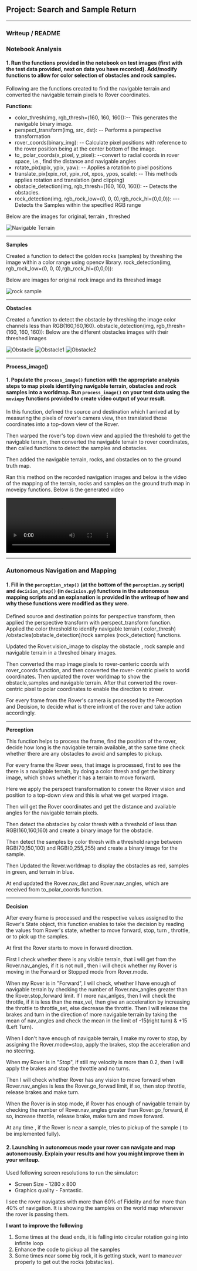 ## Project: Search and Sample Return



[//]: # (Image References)

[terrain]: ./terrain-warped-threshed-nav.png
[obstacle]: ./obstacle.png 
[obstacle1]: ./obstacle-1.png 
[obstacle2]: ./obstacle-2.png 
[rock-sample]: ./rock-sampled-threshed.png
[output-video]: ./test_mapping.mp4


---
### Writeup / README

### Notebook Analysis
#### 1. Run the functions provided in the notebook on test images (first with the test data provided, next on data you have recorded). Add/modify functions to allow for color selection of obstacles and rock samples.

Following are the functions created  to find the navigable terrain and converted the navigable terrain pixels to Rover coordinates.

**Functions:**

 * color_thresh(img, rgb_thresh=(160, 160, 160)):-- This generates the navigable binary image.
 * perspect_transform(img, src, dst): --  Performs  a perspective transformation
 * rover_coords(binary_img): -- Calculate pixel positions with reference to the rover position being at the  center bottom of the image.
 * to_ polar_coords(x_pixel, y_pixel): --convert to radial coords in rover space, i.e.,  find the distance and navigable angles
*  rotate_pix(xpix, ypix, yaw): -- Applies a rotation to pixel positions
 * translate_pix(xpix_rot, ypix_rot, xpos, ypos, scale): -- This methods applies  rotation and translation (and clipping)
 * obstacle_detection(img, rgb_thresh=(160, 160, 160)): -- Detects the obstacles.
 * rock_detection(img, rgb_rock_low=(0, 0, 0),rgb_rock_hi=(0,0,0)): --- Detects the Samples within the specified RGB range

Below are the images for original, terrain , threshed 

![Navigable Terrain][terrain]

---


**Samples**

Created a function to detect the golden rocks (samples) by threshing the image within a color range using opencv library.
rock_detection(img, rgb_rock_low=(0, 0, 0),rgb_rock_hi=(0,0,0)):


Below are images for original rock image and its threshed image

![rock sample][rock-sample]


---

**Obstacles**

Created a function to detect the obstacle by threshing the image color channels less than RGB(160,160,160).
obstacle_detection(img, rgb_thresh=(160, 160, 160)):
Below are the different obstacles images with their threshed images

![Obstacle][obstacle]
![Obstacle1][obstacle1]
![Obstacle2][obstacle2]


---

**Process_image()** 

#### 1. Populate the `process_image()` function with the appropriate analysis steps to map pixels identifying navigable terrain, obstacles and rock samples into a worldmap.  Run `process_image()` on your test data using the `moviepy` functions provided to create video output of your result. 

In this function, defined the source and destination which I arrived at by measuring the pixels of rover's camera view, then translated those coordinates into a top-down view of the Rover.

Then warped the rover's top down view and applied the threshold to get the navigable terrain, then converted the navigable terrain to rover coordinates, then called functions to detect the samples and obstacles.

Then added the navigable terrain, rocks, and obstacles on to the ground truth map.

Ran this method on the recorded navigation images and below is the video of the mapping of the terrain, rocks and samples on the ground truth map in moveipy functions. Below is the generated video


![Test OutPut Video][output-video]


---

### Autonomous Navigation and Mapping

#### 1. Fill in the `perception_step()` (at the bottom of the `perception.py` script) and `decision_step()` (in `decision.py`) functions in the autonomous mapping scripts and an explanation is provided in the writeup of how and why these functions were modified as they were.
   
Defined source and destination points for perspective transform, then applied the perspective transform with perspect_transform function. Applied the color threshold to identify navigable terrain ( color_thresh) /obstacles(obstacle_detection)/rock samples (rock_detection) functions.

Updated the Rover.vision_image to display the obstacle , rock sample and navigable terrain in a threshed binary images.

Then converted the map image pixels to rover-centeric coords with rover_coords function, and then converted the rover-
centric pixels to world coordinates. Then updated the rover worldmap to show the obstacle,samples and navigable terrain.
After that converted the rover-centric pixel to polar coordinates to enable the direction to streer.


For every frame from the Rover's camera is processed by the Perception and Decision, to decide what is there infront of the rover and take action accordingly.

---

**Perception**

  This function helps to process the frame, find the position of the rover, decide how long is the navigable terrain available, at the same time check whether there are any obstacles to avoid and samples to pickup.

  For every frame the Rover sees, that image is processed, first to see the there is a navigable terrain, by doing a color thresh and get the binary image, which shows whether it has a terrain to move forward. 

  Here we apply the perspect transformation to conver the Rover vision and position to a top-down view and this is what we get warped image.

  Then will get the Rover coordinates and get the distance and available angles for the navigable terrain pixels.
  
  Then detect the obstacles by color thresh with a threshold of less than RGB(160,160,160) and create a binary image for the obstacle.

  Then detect the samples by color thresh with a threshold range between RGB(70,150,100) and RGB(0,255,255) and create a binary image for the sample.
  
  Then Updated the Rover.worldmap to display the obstacles as red, samples in green, and terrain in blue.

At end updated the Rover.nav_dist and Rover.nav_angles, which are received from to_polar_coords function.
  
---  

**Decision**


  After every frame is processed and the respective values assigned to the Rover's State object, this function enables to take the   decision by reading the values from Rover's state, whether to move forward, stop, turn , throttle, or to pick up the samples.

  At first the Rover starts to move in forward direction.

  First I check whether there is any visible terrain, that i will get from the Rover.nav_angles, if it is not null , then i will check whether my Rover is moving in the Forward or Stopped mode from Rover.mode.

  When my Rover is in "Forward", I will check, whether I have enough of navigable terrain by checking the number of Rover.nav_angles greater than the Rover.stop_forward limit. If I more nav_anlges, then I will check the throttle, if it is less than the max_vel, then give an acceleration by increasing the throttle to throttle_set, else decrease the throttle. Then I will release the brakes and turn in the direction of more navigable terrain by taking the mean of nav_angles and check the mean in the limit of -15(right turn) & +15 (Left Turn).

  When I don't have enough of navigable terrain, I make my rover to stop, by assigning the Rover.mode=stop, apply the brakes, stop the acceleration and no steering.

 When my Rover is in "Stop", if still my velocity is more than 0.2, then I will apply the brakes and stop the throttle and no turns.

 Then I will check whether Rover has any vision to move forward when Rover.nav_angles is less the Rover.go_forwad limit, if so, then stop throttle, release brakes and make turn.

 When the Rover is in stop mode, if Rover has enough of navigable terrain by checking the number of Rover.nav_angles greater than Rover.go_forward, if so, increase throttle, release brake, make turn and move forward.

At any time , if the Rover is near a sample, tries to pickup of the sample ( to be implemented fully).



#### 2. Launching in autonomous mode your rover can navigate and map autonomously.  Explain your results and how you might improve them in your writeup.  

Used following screen resolutions to run the simulator: 

* Screen Size - 1280 x 800
* Graphics quality - Fantastic.

I see the rover navigates with more than 60% of Fidelity and for more than 40% of navigation. It is showing the samples on the world map whenever the rover is passing them.


**I want to improve the following**

1.  Some times at the dead ends, it is falling into circular rotation going into infinite loop
2.  Enhance the code to pickup all the samples
3.  Some times near some big rock, it is getting stuck, want to maneuver properly to get out the rocks (obstacles).

